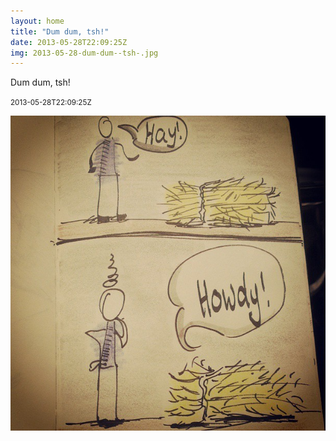 ```yaml
---
layout: home
title: "Dum dum, tsh!"
date: 2013-05-28T22:09:25Z
img: 2013-05-28-dum-dum--tsh-.jpg
---
```


Dum dum, tsh!

<small>2013-05-28T22:09:25Z</small>

![Dum dum, tsh!](2013-05-28-dum-dum--tsh-.jpg)
